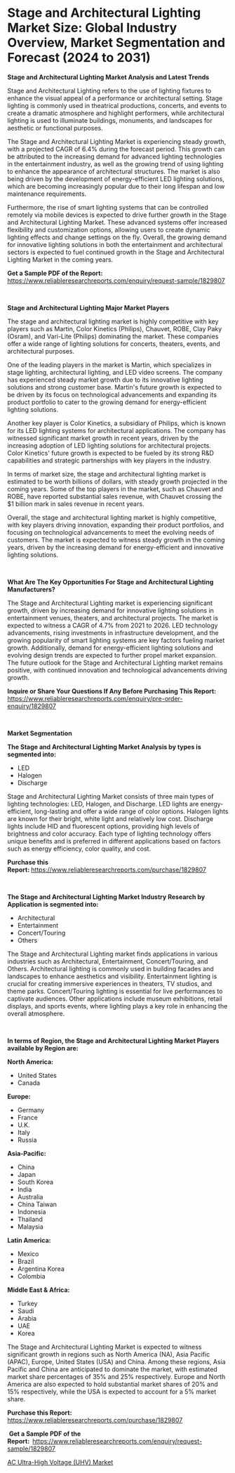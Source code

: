 <p><h1>Stage and Architectural Lighting Market Size: Global Industry Overview, Market Segmentation and Forecast (2024 to 2031)</h1></p><p><strong>Stage and Architectural Lighting Market Analysis and Latest Trends</strong></p>
<p><p>Stage and Architectural Lighting refers to the use of lighting fixtures to enhance the visual appeal of a performance or architectural setting. Stage lighting is commonly used in theatrical productions, concerts, and events to create a dramatic atmosphere and highlight performers, while architectural lighting is used to illuminate buildings, monuments, and landscapes for aesthetic or functional purposes.</p><p>The Stage and Architectural Lighting Market is experiencing steady growth, with a projected CAGR of 6.4% during the forecast period. This growth can be attributed to the increasing demand for advanced lighting technologies in the entertainment industry, as well as the growing trend of using lighting to enhance the appearance of architectural structures. The market is also being driven by the development of energy-efficient LED lighting solutions, which are becoming increasingly popular due to their long lifespan and low maintenance requirements.</p><p>Furthermore, the rise of smart lighting systems that can be controlled remotely via mobile devices is expected to drive further growth in the Stage and Architectural Lighting Market. These advanced systems offer increased flexibility and customization options, allowing users to create dynamic lighting effects and change settings on the fly. Overall, the growing demand for innovative lighting solutions in both the entertainment and architectural sectors is expected to fuel continued growth in the Stage and Architectural Lighting Market in the coming years.</p></p>
<p><strong>Get a Sample PDF of the Report:&nbsp;</strong> <a href="https://www.reliableresearchreports.com/enquiry/request-sample/1829807">https://www.reliableresearchreports.com/enquiry/request-sample/1829807</a></p>
<p>&nbsp;</p>
<p><strong>Stage and Architectural Lighting Major Market Players</strong></p>
<p><p>The stage and architectural lighting market is highly competitive with key players such as Martin, Color Kinetics (Philips), Chauvet, ROBE, Clay Paky (Osram), and Vari-Lite (Philips) dominating the market. These companies offer a wide range of lighting solutions for concerts, theaters, events, and architectural purposes.</p><p>One of the leading players in the market is Martin, which specializes in stage lighting, architectural lighting, and LED video screens. The company has experienced steady market growth due to its innovative lighting solutions and strong customer base. Martin's future growth is expected to be driven by its focus on technological advancements and expanding its product portfolio to cater to the growing demand for energy-efficient lighting solutions.</p><p>Another key player is Color Kinetics, a subsidiary of Philips, which is known for its LED lighting systems for architectural applications. The company has witnessed significant market growth in recent years, driven by the increasing adoption of LED lighting solutions for architectural projects. Color Kinetics' future growth is expected to be fueled by its strong R&D capabilities and strategic partnerships with key players in the industry.</p><p>In terms of market size, the stage and architectural lighting market is estimated to be worth billions of dollars, with steady growth projected in the coming years. Some of the top players in the market, such as Chauvet and ROBE, have reported substantial sales revenue, with Chauvet crossing the $1 billion mark in sales revenue in recent years.</p><p>Overall, the stage and architectural lighting market is highly competitive, with key players driving innovation, expanding their product portfolios, and focusing on technological advancements to meet the evolving needs of customers. The market is expected to witness steady growth in the coming years, driven by the increasing demand for energy-efficient and innovative lighting solutions.</p></p>
<p>&nbsp;</p>
<p><strong>What Are The Key Opportunities For Stage and Architectural Lighting Manufacturers?</strong></p>
<p><p>The Stage and Architectural Lighting market is experiencing significant growth, driven by increasing demand for innovative lighting solutions in entertainment venues, theaters, and architectural projects. The market is expected to witness a CAGR of 4.7% from 2021 to 2026. LED technology advancements, rising investments in infrastructure development, and the growing popularity of smart lighting systems are key factors fueling market growth. Additionally, demand for energy-efficient lighting solutions and evolving design trends are expected to further propel market expansion. The future outlook for the Stage and Architectural Lighting market remains positive, with continued innovation and technological advancements driving growth.</p></p>
<p><strong>Inquire or Share Your Questions If Any Before Purchasing This Report:</strong> <a href="https://www.reliableresearchreports.com/enquiry/pre-order-enquiry/1829807">https://www.reliableresearchreports.com/enquiry/pre-order-enquiry/1829807</a></p>
<p>&nbsp;</p>
<p><strong>Market Segmentation</strong></p>
<p><strong>The Stage and Architectural Lighting Market Analysis by types is segmented into:</strong></p>
<p><ul><li>LED</li><li>Halogen</li><li>Discharge</li></ul></p>
<p><p>Stage and Architectural Lighting Market consists of three main types of lighting technologies: LED, Halogen, and Discharge. LED lights are energy-efficient, long-lasting and offer a wide range of color options. Halogen lights are known for their bright, white light and relatively low cost. Discharge lights include HID and fluorescent options, providing high levels of brightness and color accuracy. Each type of lighting technology offers unique benefits and is preferred in different applications based on factors such as energy efficiency, color quality, and cost.</p></p>
<p><strong>Purchase this Report:&nbsp;</strong><a href="https://www.reliableresearchreports.com/purchase/1829807">https://www.reliableresearchreports.com/purchase/1829807</a></p>
<p>&nbsp;</p>
<p><strong>The Stage and Architectural Lighting Market Industry Research by Application is segmented into:</strong></p>
<p><ul><li>Architectural</li><li>Entertainment</li><li>Concert/Touring</li><li>Others</li></ul></p>
<p><p>The Stage and Architectural Lighting market finds applications in various industries such as Architectural, Entertainment, Concert/Touring, and Others. Architectural lighting is commonly used in building facades and landscapes to enhance aesthetics and visibility. Entertainment lighting is crucial for creating immersive experiences in theaters, TV studios, and theme parks. Concert/Touring lighting is essential for live performances to captivate audiences. Other applications include museum exhibitions, retail displays, and sports events, where lighting plays a key role in enhancing the overall atmosphere.</p></p>
<p>&nbsp;</p>
<p><strong>In terms of Region, the Stage and Architectural Lighting Market Players available by Region are:</strong></p>
<p>
    <p> <strong> North America: </strong>
        <ul>
            <li>United States</li>
            <li>Canada</li>
        </ul>
        </p> 
    <p> <strong> Europe: </strong>
        <ul>
            <li>Germany</li>
            <li>France</li>
            <li>U.K.</li>
            <li>Italy</li>
            <li>Russia</li>
        </ul>
        </p> 
    <p> <strong> Asia-Pacific: </strong>
        <ul>
            <li>China</li>
            <li>Japan</li>
            <li>South Korea</li>
            <li>India</li>
            <li>Australia</li>
            <li>China Taiwan</li>
            <li>Indonesia</li>
            <li>Thailand</li>
            <li>Malaysia</li>
        </ul>
        </p> 
    <p> <strong> Latin America: </strong>
        <ul>
            <li>Mexico</li>
            <li>Brazil</li>
            <li>Argentina Korea</li>
            <li>Colombia</li>
        </ul>
        </p> 
    <p> <strong> Middle East & Africa: </strong>
        <ul>
            <li>Turkey</li>
            <li>Saudi</li>
            <li>Arabia</li>
            <li>UAE</li>
            <li>Korea</li>
        </ul>
    </p>
    </p>
<p><p>The Stage and Architectural Lighting Market is expected to witness significant growth in regions such as North America (NA), Asia Pacific (APAC), Europe, United States (USA) and China. Among these regions, Asia Pacific and China are anticipated to dominate the market, with estimated market share percentages of 35% and 25% respectively. Europe and North America are also expected to hold substantial market shares of 20% and 15% respectively, while the USA is expected to account for a 5% market share.</p></p>
<p><strong>Purchase this Report: </strong><a href="https://www.reliableresearchreports.com/purchase/1829807">https://www.reliableresearchreports.com/purchase/1829807</a></p>
<p>&nbsp;<strong>Get a Sample PDF of the Report:&nbsp;&nbsp;</strong><a href="https://www.reliableresearchreports.com/enquiry/request-sample/1829807">https://www.reliableresearchreports.com/enquiry/request-sample/1829807</a></p>
<p><strong></strong></p>
<p><p><a href="https://github.com/YashRP12/Market-Research-Report-List-4/blob/main/ac-ultra-high-voltage-uhv-market.md">AC Ultra-High Voltage (UHV) Market</a></p></p>
